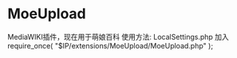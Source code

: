 MoeUpload
=========
MediaWIKI插件，现在用于萌娘百科
使用方法:
LocalSettings.php 加入
require_once( "$IP/extensions/MoeUpload/MoeUpload.php" );